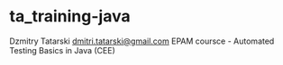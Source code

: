 # ta_training-java
Dzmitry Tatarski
dmitri.tatarski@gmail.com
EPAM coursce - Automated Testing Basics in Java (CEE)
